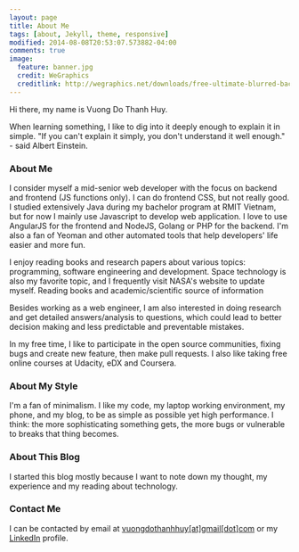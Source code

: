```yaml
---
layout: page
title: About Me
tags: [about, Jekyll, theme, responsive]
modified: 2014-08-08T20:53:07.573882-04:00
comments: true
image:
  feature: banner.jpg
  credit: WeGraphics
  creditlink: http://wegraphics.net/downloads/free-ultimate-blurred-background-pack/
---
```


Hi there, my name is Vuong Do Thanh Huy.

<!-- <figure>
    <a href="#"><img src="/images/bio-photo.jpg"></a>
    <figcaption><a href="/" title="It's me, on my graduation day.">It's me, on my graduation day</a>.</figcaption>
</figure> -->

When learning something, I like to dig into it deeply enough to explain it in simple. "If you can't explain it simply, you don't understand it well enough." - said Albert Einstein.

### About Me

I consider myself a mid-senior web developer with the focus on backend and frontend (JS functions only). I can do frontend CSS, but not really good. I studied extensively Java during my bachelor program at RMIT Vietnam, but for now I mainly use Javascript to develop web application. I love to use AngularJS for the frontend and NodeJS, Golang or PHP for the backend. I'm also a fan of Yeoman and other automated tools that help developers'​ life easier and more fun.

I enjoy reading books and research papers about various topics: programming, software engineering  and development. Space technology is also my favorite topic, and I frequently visit NASA's website to update myself. Reading books and academic/scientific source of information

Besides working as a web engineer, I am also interested in doing research and get detailed answers/analysis to questions, which could lead to better decision making and less predictable and preventable mistakes.

In my free time, I like to participate in the open source communities, fixing bugs and create new feature, then make pull requests. I also like taking free online courses at Udacity, eDX and Coursera.

### About My Style

I'm a fan of minimalism. I like my code, my laptop working environment, my phone, and my blog, to be as simple as possible yet high performance. I think: the more sophisticating something gets, the more bugs or vulnerable to breaks that thing becomes.

### About This Blog

I started this blog mostly because I want to note down my thought, my experience and my reading about technology.

### Contact Me

I can be contacted by email at [vuongdothanhhuy[at]gmail[dot]com][email] or my [LinkedIn][linkedin] profile.

[email]: mailto:vuongdothanhhuy@gmail.com
[github]: https://github.com/vuongdothanhhuy
[blog]: http://vuongdothanhhuy.github.io/
[linkedin]: https://www.linkedin.com/in/huyvuongdothanh
